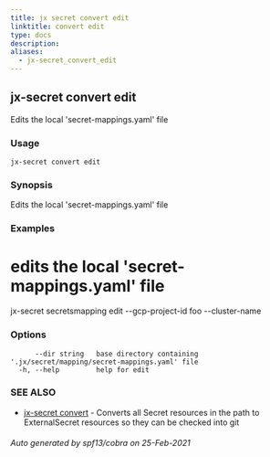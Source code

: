 ```yaml
---
title: jx secret convert edit
linktitle: convert edit
type: docs
description: 
aliases:
  - jx-secret_convert_edit
---
```


## jx-secret convert edit

Edits the local 'secret-mappings.yaml' file

### Usage

```
jx-secret convert edit
```

### Synopsis

Edits the local 'secret-mappings.yaml' file

### Examples

  # edits the local 'secret-mappings.yaml' file
  jx-secret secretsmapping edit --gcp-project-id foo --cluster-name

### Options

```
      --dir string   base directory containing '.jx/secret/mapping/secret-mappings.yaml' file
  -h, --help         help for edit
```

### SEE ALSO

* [jx-secret convert](jx-secret_convert)	 - Converts all Secret resources in the path to ExternalSecret resources so they can be checked into git

###### Auto generated by spf13/cobra on 25-Feb-2021
